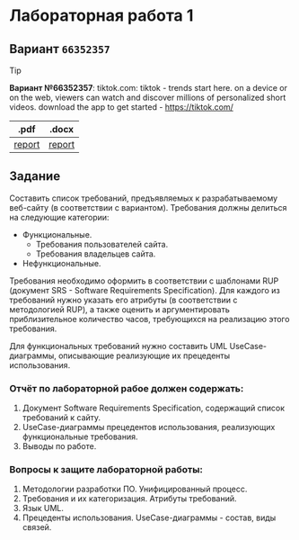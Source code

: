 # Лабораторная работа 1

## Вариант `66352357`

> [!TIP]
> **Вариант №66352357**: tiktok.com: tiktok - trends start here. on a device or on the web, viewers can watch and discover millions of personalized short videos. download the app to get started - https://tiktok.com/

| .pdf                     | .docx                     |
|--------------------------|---------------------------|
| [report](./opi_lab1.pdf) | [report](./opi_lab1.docx) |

## Задание

Составить список требований, предъявляемых к разрабатываемому веб-сайту (в соответствии с вариантом). Требования должны
делиться на следующие категории:

- Функциональные.
    - Требования пользователей сайта.
    - Требования владельцев сайта.
- Нефункциональные.

Требования необходимо оформить в соответствии с шаблонами RUP (документ SRS - Software Requirements Specification). Для каждого из требований
нужно указать его атрибуты (в соответствии с методологией RUP), а также оценить и аргументировать приблизительное
количество часов, требующихся на реализацию этого требования.

Для функциональных требований нужно составить UML UseCase-диаграммы, описывающие реализующие их прецеденты
использования.

### Отчёт по лабораторной рабое должен содержать:

1. Документ Software Requirements Specification, содержащий список требований к сайту.
2. UseCase-диаграммы прецедентов использования, реализующих функциональные требования.
3. Выводы по работе.

### Вопросы к защите лабораторной работы:

1. Методологии разработки ПО. Унифицированный процесс.
2. Требования и их категоризация. Атрибуты требований.
3. Язык UML.
4. Прецеденты использования. UseCase-диаграммы - состав, виды связей.
